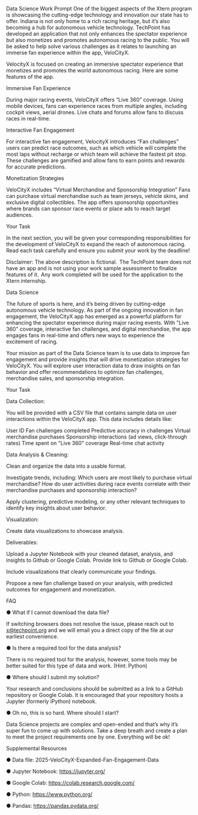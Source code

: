 Data Science Work Prompt
One of the biggest aspects of the Xtern program is showcasing the cutting-edge technology and innovation our state has to offer. Indiana is not only home to a rich racing heritage, but it’s also becoming a hub for autonomous vehicle technology.  TechPoint has developed an application that not only enhances the spectator experience but also monetizes and promotes autonomous racing to the public. You will be asked to help solve various challenges as it relates to launching an immerse fan experience within the app, VeloCityX.   

VelocityX is focused on creating an immersive spectator experience that monetizes and promotes the world autonomous racing. Here are some features of the app. 

Immersive Fan Experience  

During major racing events, VeloCityX offers “Live 360” coverage. Using mobile devices, fans can experience races from multiple angles, including cockpit views, aerial drones. Live chats and forums allow fans to discuss races in real-time. 

Interactive Fan Engagement 

For interactive fan engagement, VelocityX introduces “Fan challenges” users can predict race outcomes, such as which vehicle will complete the most laps without recharge or which team will achieve the fastest pit stop. These challenges are gamified and allow fans to earn points and rewards for accurate predictions.  

Monetization Strategies  

VeloCityX includes “Virtual Merchandise and Sponsorship Integration” Fans can purchase virtual merchandise such as team jerseys, vehicle skins, and exclusive digital collectibles. The app offers sponsorship opportunities where brands can sponsor race events or place ads to reach target audiences.  



Your Task

In the next section, you will be given your corresponding responsibilities for the development of VeloCityX to expand the reach of autonomous racing. Read each task carefully and ensure you submit your work by the deadline! 

Disclaimer: The above description is fictional.  The TechPoint team does not have an app and is not using your work sample assessment to finalize features of it.  Any work completed will be used for the application to the Xtern internship. 

Data Science  

The future of sports is here, and it’s being driven by cutting-edge autonomous vehicle technology. As part of the ongoing innovation in fan engagement, the VeloCityX app has emerged as a powerful platform for enhancing the spectator experience during major racing events. With "Live 360" coverage, interactive fan challenges, and digital merchandise, the app engages fans in real-time and offers new ways to experience the excitement of racing. 

Your mission as part of the Data Science team is to use data to improve fan engagement and provide insights that will drive monetization strategies for VeloCityX. You will explore user interaction data to draw insights on fan behavior and offer recommendations to optimize fan challenges, merchandise sales, and sponsorship integration. 

Your Task 

Data Collection: 

You will be provided with a CSV file that contains sample data on user interactions within the VeloCityX app. This data includes details like: 

User ID
Fan challenges completed 
Predictive accuracy in challenges 
Virtual merchandise purchases 
Sponsorship interactions (ad views, click-through rates) 
Time spent on "Live 360" coverage 
Real-time chat activity 


Data Analysis & Cleaning: 

Clean and organize the data into a usable format. 

Investigate trends, including: Which users are most likely to purchase virtual merchandise? How do user activities during race events correlate with their merchandise purchases and sponsorship interaction? 

Apply clustering, predictive modeling, or any other relevant techniques to identify key insights about user behavior. 

Visualization: 

Create data visualizations to showcase analysis. 

Deliverables: 

Upload a Jupyter Notebook with your cleaned dataset, analysis, and insights to Github or Google Colab. Provide link to Github or Google Colab. 

Include visualizations that clearly communicate your findings. 

Propose a new fan challenge based on your analysis, with predicted outcomes for engagement and monetization. 

FAQ 

●  What if I cannot download the data file? 

If switching browsers does not resolve the issue, please reach out to x@techpoint.org and we will email you a direct copy of the file at our earliest convenience. 

●  Is there a required tool for the data analysis? 

There is no required tool for the analysis, however, some tools may be better suited for this type of data and work. (Hint: Python) 

●  Where should I submit my solution? 

Your research and conclusions should be submitted as a link to a GitHub repository or Google Colab. It is encouraged that your repository hosts a Jupyter (formerly iPython) notebook. 

●  Oh no, this is so hard. Where should I start? 

Data Science projects are complex and open-ended and that’s why it’s super fun to come up with solutions. Take a deep breath and create a plan to meet the project requirements one by one. Everything will be ok! 

  

Supplemental Resources 

●  Data file: 2025-VeloCityX-Expanded-Fan-Engagement-Data 

●  Jupyter Notebook: https://jupyter.org/ 

●  Google Colab: https://colab.research.google.com/ 

●  Python: https://www.python.org/ 

●  Pandas: https://pandas.pydata.org/ 

